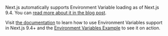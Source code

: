 Next.js automatically supports Environment Variable loading as of Next.js 9.4.
You can [read more about it in the blog post](https://nextjs.org/blog/next-9-4#new-environment-variables-support).

Visit [the documentation](https://nextjs.org/docs/basic-features/environment-variables) to learn how to use Environment Variables support in Next.js 9.4+ and the [Environment Variables Example](/examples/environment-variables) to see it on action.
